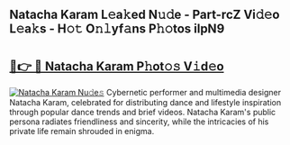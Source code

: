 ## Natacha Karam L𝚎a𝚔ed N𝚞𝚍e - Part-rcZ Vi𝚍𝚎o L𝚎a𝚔s - H𝚘𝚝 O𝚗𝚕yf𝚊ns P𝚑𝚘tos ilpN9

# <h2><a href="http://kf06pz.oniu.top/?m=Natacha+Karam">🔗👉 🔴 Natacha Karam P𝚑ot𝚘𝚜 V𝚒d𝚎o</a></h2>

[![Natacha Karam Nu𝚍e𝚜](https://i.imgur.com/0qMVB7G.gif)](http://kf06pz.oniu.top/?m=Natacha+Karam)
Cybernetic performer and multimedia designer Natacha Karam, celebrated for distributing dance and lifestyle inspiration through popular dance trends and brief videos. Natacha Karam's public persona radiates friendliness and sincerity, while the intricacies of his private life remain shrouded in enigma.  
